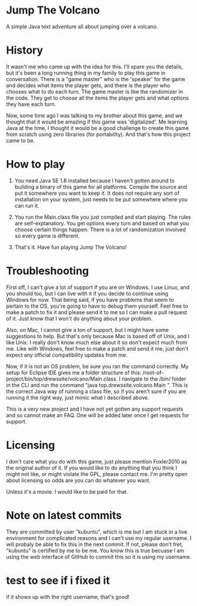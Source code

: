 # Jump The Volcano
A simple Java text adventure all about jumping over a volcano.

# History
It wasn't me who came up with the idea for this.
I'll spare you the details, but it's been a long running thing in my family to play this game in conversation.
There is a "game master" who is the 'speaker' for the game and decides what items the player gets,
and there is the player who chooses what to do each turn.
The game master is like the randomizer in the code.
They get to choose all the items the player gets and what options they have each turn.

Now, some time ago I was talking to my brother about this game, and we thought that it would be amazing if this game was 'digitalized'. Me learning Java at the time, I thought it would be a good challenge to create this game from scratch using 
zero libraries (for portability). And that's how this project came to be.

# How to play
1. You need Java SE 1.8 installed because I haven't gotten around to building a binary of this game for all platforms. Compile the source and put it somewhere you want to keep it. It does not require any sort of installation on your system, just needs to be put somewhere where you can run it.

2. You run the Main.class file you just compiled and start playing. The rules are self-explanatory. You get options every turn and based on what you choose certain things happen. There is a lot of randomization involved so every game is different.

3. That's it. Have fun playing Jump The Volcano!

# Troubleshooting

First off, I can't give a lot of support if you are on Windows. I use Linux, and you should too, but I can live with it if you decide to continue using Windows for now. That being said, if you have problems that seem to pertain to the OS, you're going to have to debug them yourself. Feel free to make a patch to fix it and please send it to me so I can make a pull request of it. Just know that I won't do anything about your problem.

Also, on Mac, I cannot give a ton of support, but I might have some suggestions to help. But that's only because Mac is based off of Unix, and I like Unix. I really don't know much else about it so don't expect much from me. Like with Windows, feel free to make a patch and send it me, just don't expect any official compatibility updates from me.

Now, if it is not an OS problem, be sure you ran the command correctly. My setup for Eclipse IDE gives me a folder structure of this: /root-of-project/bin/top/drewssite/volcano/Main.class.
I navigate to the /bin/ folder in the CLI and run the command "java top.drewssite.volcano.Main <starting level>". This is the 
correct Java way of running a class file, so if you aren't sure if you are running it the right way, just mimic what I 
described above.

This is a very new project and I have not yet gotten any support requests and so cannot make an FAQ. One will be added later once I get requests for support.
  
# Licensing

I don't care what you do with this game, just please mention Foxler2010 as the original author of it. If you would like to do anything that you think I might not like, or might violate the GPL, please contact me. I'm pretty open about licensing so odds are you can do whatever you want.

Unless it's a movie. I would like to be paid for that.


# Note on latest commits

They are committed by user "kubuntu", which is me but I am stuck in a live environment for complicated reasons and I can't use my regular username. I will probaly be able to fix this in the next commit. If not, please don't fret, "kubuntu" is certified by me to be me. You know this is true becuase I am using the web interface of GitHub to commit this so it is using my username.

# test to see if i fixed it

if it shows up with the right username, that's good!